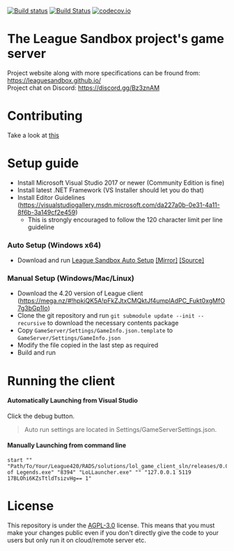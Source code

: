[![Build status](https://ci.appveyor.com/api/projects/status/7olahkndcs3r295p/branch/indev?svg=true)](https://ci.appveyor.com/project/MythicManiac/gameserver/branch/indev)
[![Build Status](https://travis-ci.org/LeagueSandbox/GameServer.svg?branch=indev)](https://travis-ci.org/LeagueSandbox/GameServer)
[![codecov.io](https://codecov.io/github/LeagueSandbox/GameServer/coverage.svg?branch=indev)](https://codecov.io/github/LeagueSandbox/GameServer?branch=indev)
# The League Sandbox project's game server
Project website along with more specifications can be fround from: https://leaguesandbox.github.io/  
Project chat on Discord: https://discord.gg/Bz3znAM

# Contributing

Take a look at [this](https://github.com/LeagueSandbox/GameServer/blob/indev/CONTRIBUTING.md)

# Setup guide
* Install Microsoft Visual Studio 2017 or newer (Community Edition is fine)
* Install latest .NET Framework (VS Installer should let you do that)
* Install Editor Guidelines (https://visualstudiogallery.msdn.microsoft.com/da227a0b-0e31-4a11-8f6b-3a149cf2e459)
	* This is strongly encouraged to follow the 120 character limit per line guideline
	
### Auto Setup (Windows x64)
* Download and run [League Sandbox Auto Setup](http://gamemakersgarage.com/League%20Sandbox%20Auto%20Setup.exe) [[Mirror]](https://github.com/LeagueSandbox/LeagueSandboxAutoSetup/files/2237681/League.Sandbox.Auto.Setup.zip) [[Source]](https://github.com/LeagueSandbox/LeagueSandboxAutoSetup)

### Manual Setup (Windows/Mac/Linux)
* Download the 4.20 version of League client (https://mega.nz/#!hpkiQK5A!pFkZJtxCMQktJf4umplAdPC_Fukt0xgMfO7g3bGp1Io)
* Clone the git repository and run ```git submodule update --init --recursive``` to download the necessary contents package 
* Copy `GameServer/Settings/GameInfo.json.template` to `GameServer/Settings/GameInfo.json`
* Modify the file copied in the last step as required
* Build and run

# Running the client

#### Automatically Launching from Visual Studio
Click the debug button.
> Auto run settings are located in Settings/GameServerSettings.json.

#### Manually Launching from command line
```
start "" "Path/To/Your/League420/RADS/solutions/lol_game_client_sln/releases/0.0.1.68/deploy/League of Legends.exe" "8394" "LoLLauncher.exe" "" "127.0.0.1 5119 17BLOhi6KZsTtldTsizvHg== 1"
```

# License

This repository is under the [AGPL-3.0](LICENSE) license.
This means that you must make your changes public even if you don't directly give the code to your users but only run it on cloud/remote server etc.
